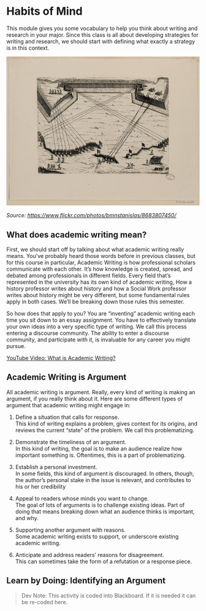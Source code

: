 # Habits of Mind
This module gives you some vocabulary to help you think about writing and research in your major. Since this class is all about developing strategies for writing and research, we should start with defining what exactly a strategy is in this context.

![picture of attack on fort](assets/strategies.jpg)

*Source: https://www.flickr.com/photos/bmnstanislas/8683807450/* 

## What does academic writing mean?
First, we should start off by talking about what academic writing really means. You’ve probably heard those words before in previous classes, but for this course in particular, Academic Writing is how professional scholars communicate with each other. It’s how knowledge is created, spread, and debated among professionals in different fields. Every field that’s represented in the university has its own kind of academic writing, How a history professor writes about history and how a Social Work professor writes about history might be very different, but some fundamental rules apply in both cases. We’ll be breaking down those rules this semester.

So how does that apply to you? You are “inventing” academic writing each time you sit down to an essay assignment. You have to effectively translate your own ideas into a very specific type of writing. We call this process entering a discourse community. The ability to enter a discourse community, and participate with it, is invaluable for any career you might pursue.

[YouTube Video: What is Academic Writing?](https://www.youtube.com/watch?v=9U1XH89m_VI)

## Academic Writing is Argument 

All academic writing is argument. Really, every kind of writing is making an argument, if you really think about it. Here are some different types of argument that academic writing might engage in:

1. Define a situation that calls for response.  
This kind of writing explains a problem, gives context for its origins, and reviews the current “state” of the problem. We call this problematizing.

2. Demonstrate the timeliness of an argument.  
In this kind of writing, the goal is to make an audience realize how important something is. Oftentimes, this is a part of problematizing.

3. Establish a personal investment.  
In some fields, this kind of argument is discouraged. In others, though, the author’s personal stake in the issue is relevant, and contributes to his or her credibility

4. Appeal to readers whose minds you want to change.  
The goal of lots of arguments is to challenge existing ideas. Part of doing that means breaking down what an audience thinks is important, and why.

5. Supporting another argument with reasons.  
Some academic writing exists to support, or underscore existing academic writing.

6. Anticipate and address readers’ reasons for disagreement.  
This can sometimes take the form of a refutation or a response piece.

## Learn by Doing: Identifying an Argument 
> Dev Note: This activity is coded into Blackboard. If it is needed it can be re-coded here. 


